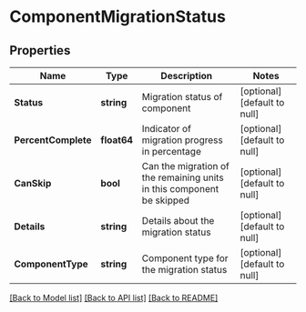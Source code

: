 # ComponentMigrationStatus

## Properties
Name | Type | Description | Notes
------------ | ------------- | ------------- | -------------
**Status** | **string** | Migration status of component | [optional] [default to null]
**PercentComplete** | **float64** | Indicator of migration progress in percentage | [optional] [default to null]
**CanSkip** | **bool** | Can the migration of the remaining units in this component be skipped | [optional] [default to null]
**Details** | **string** | Details about the migration status | [optional] [default to null]
**ComponentType** | **string** | Component type for the migration status | [optional] [default to null]

[[Back to Model list]](../README.md#documentation-for-models) [[Back to API list]](../README.md#documentation-for-api-endpoints) [[Back to README]](../README.md)

